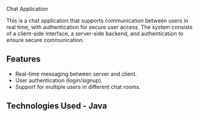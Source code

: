  Chat Application

This is a chat application that supports communication between users in real time, with authentication for secure user access. The system consists of a client-side interface, a server-side backend, and authentication to ensure secure communication.

## Features

- Real-time messaging between server and client.
- User authentication (login/signup).
- Support for multiple users in different chat rooms.

## Technologies Used - Java
